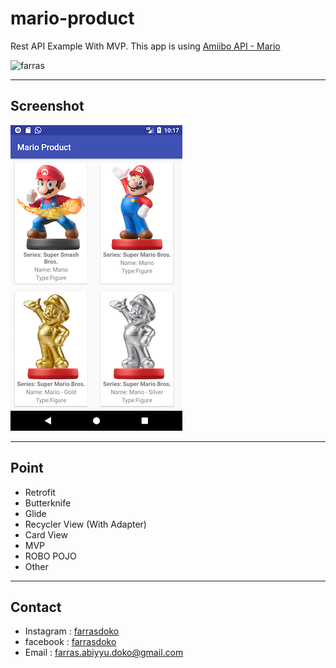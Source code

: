 # mario-product
Rest API Example With MVP. This app is using [Amiibo API - Mario](http://www.amiiboapi.com/api/amiibo/?character=mario)

![farras](https://raw.githubusercontent.com/N3evin/AmiiboAPI/master/images/icon_00000000-00000002.png)

---
## Screenshot

![1](https://raw.githubusercontent.com/farrasdoko/mario-product/master/SCREENSHOT/SS1.png) 

---
## Point

* Retrofit
* Butterknife
* Glide
* Recycler View (With Adapter)
* Card View
* MVP
* ROBO POJO
* Other

---
## Contact

* Instagram : [farrasdoko](https://instagram.com/farrasdoko)
* facebook : [farrasdoko](https://facebook.com/farras.abiyyu.31)
* Email : farras.abiyyu.doko@gmail.com
